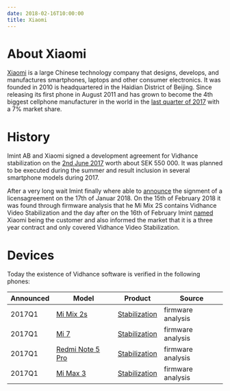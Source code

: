 ```yaml
---
date: 2018-02-16T10:00:00
title: Xiaomi
---
```

# About Xiaomi

[Xiaomi][XIAOMI] is a large Chinese technology company that designs, develops, and manufactures smartphones, laptops and other consumer electronics. It was founded in 2010 is headquartered in the Haidian District of Beijing. Since releasing its first phone in August 2011 and has grown to become the 4th biggest cellphone manufacturer in the world in the [last quarter of 2017](https://www.statista.com/statistics/271496/global-market-share-held-by-smartphone-vendors-since-4th-quarter-2009/) with a 7% market share.

# History
Imint AB and Xiaomi signed a development agreement for Vidhance stabilization on the [2nd June 2017][CISION_20170602] worth about SEK 550 000. It was planned to be executed during the summer and result inclusion in several smartphone models during 2017.

After a very long wait Imint finally where able to [announce][CISION_20180117] the signment of a licensagreement on the 17th of Januar 2018. On the 15th of February 2018 it was found through firmware analysis that he Mi Mix 2S contains Vidhance Video Stabilization and the day after on the 16th of February Imint [named][CISION_20180216] Xiaomi being the customer and also informed the market that it is a three year contract and only covered Vidhance Video Stabilization.

# Devices
Today the existence of Vidhance software is verified in the following phones:

| Announced | Model                                   | Product                  | Source            |
| --------- | --------------------------------------- | ------------------------ | ----------------- |
| 2017Q1    | [Mi Mix 2s][MI_MIX_2S]                  | [Stabilization][VH_STAB] | firmware analysis |
| 2017Q1    | [Mi 7][MI_7]                            | [Stabilization][VH_STAB] | firmware analysis |
| 2017Q1    | [Redmi Note 5 Pro][REDMI_NOTE5_PRO]     | [Stabilization][VH_STAB] | firmware analysis |
| 2017Q1    | [Mi Max 3][MI_MAX_3]                    | [Stabilization][VH_STAB] | firmware analysis |

[XIAOMI]: https://en.wikipedia.org/wiki/Xiaomi
[MI_MIX_2S]: http://www.mi.com/en/mix2s
[MI_7]: http://www.mi.com/en/mi7/
[REDMI_NOTE5_PRO]: http://www.mi.com/en/note5pro/
[MI_MAX_3]: http://www.mi.com/en/max3/
[CISION_20170602]: http://news.cision.com/se/imint/r/imint-tecknar-utvecklingsavtal-med-ny-kinesisk-kund,c2270569
[CISION_20180117]: http://news.cision.com/se/imint/r/imint-tecknar-trearigt-licens--och-supportavtal-med-kinesisk-kund,c2425350
[CISION_20180216]: http://news.cision.com/se/imint/r/imint-och-xiaomi-tecknar-licensavtal-for-videostabilisering,c2453979
[VH_STAB]: http://vidhance.com/solutions/video-stabilization/
